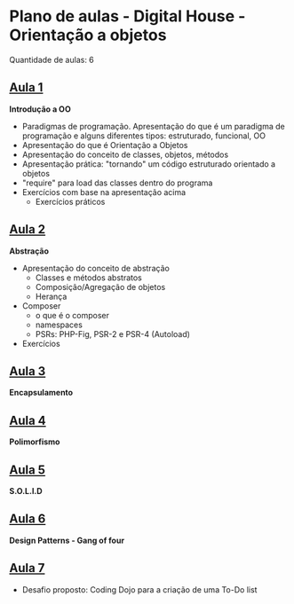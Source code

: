 # Plano de aulas - Digital House - Orientação a objetos

Quantidade de aulas: 6

## [Aula 1](https://github.com/leonampd/oophp/blob/master/aula1/README.md)

**Introdução a OO**

- Paradigmas de programação. Apresentação do que é um paradigma de programação e alguns diferentes tipos: estruturado, funcional, OO
- Apresentação do que é Orientação a Objetos
- Apresentação do conceito de classes, objetos, métodos
- Apresentação prática: "tornando" um código estruturado orientado a objetos
- "require" para load das classes dentro do programa
- Exercícios com base na apresentação acima
  - Exercícios práticos

## [Aula 2](https://github.com/leonampd/oophp/blob/master/aula2/README.md)

**Abstração**

- Apresentação do conceito de abstração
  - Classes e métodos abstratos
  - Composição/Agregação de objetos
  - Herança
- Composer
  - o que é o composer
  - namespaces
  - PSRs: PHP-Fig, PSR-2 e PSR-4 (Autoload)
- Exercícios
## [Aula 3](https://github.com/leonampd/oophp/blob/master/aula3/README.md)

**Encapsulamento**

## [Aula 4](https://github.com/leonampd/oophp/blob/master/aula4/README.md)

**Polimorfismo**

## [Aula 5](https://github.com/leonampd/oophp/blob/master/aula5/README.md)

**S.O.L.I.D**

## [Aula 6](https://github.com/leonampd/oophp/blob/master/aula6/README.md)

**Design Patterns - Gang of four**

## [Aula 7](https://github.com/leonampd/oophp/blob/master/aula7/README.md)

- Desafio proposto: Coding Dojo para a criação de uma To-Do list
